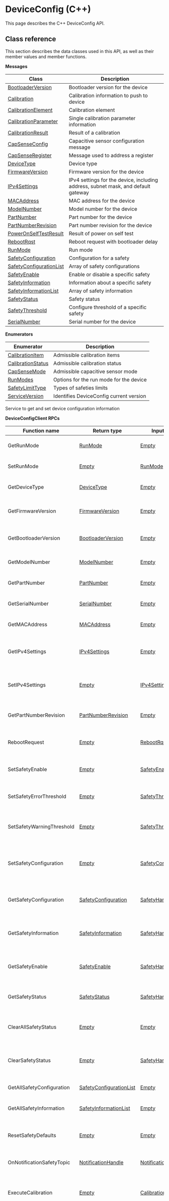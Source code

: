 # DeviceConfig \(C++\)

This page describes the C++ DeviceConfig API.

## Class reference

This section describes the data classes used in this API, as well as their member values and member functions.

 **Messages** 

|Class|Description|
|-----|-----------|
|[BootloaderVersion](../messages/DeviceConfig/BootloaderVersion.md#)|Bootloader version for the device|
|[Calibration](../messages/DeviceConfig/Calibration.md#)|Calibration information to push to device|
|[CalibrationElement](../messages/DeviceConfig/CalibrationElement.md#)|Calibration element|
|[CalibrationParameter](../messages/DeviceConfig/CalibrationParameter.md#)|Single calibration parameter information|
|[CalibrationResult](../messages/DeviceConfig/CalibrationResult.md#)|Result of a calibration|
|[CapSenseConfig](../messages/DeviceConfig/CapSenseConfig.md#)|Capacitive sensor configuration message|
|[CapSenseRegister](../messages/DeviceConfig/CapSenseRegister.md#)|Message used to address a register|
|[DeviceType](../messages/DeviceConfig/DeviceType.md#)|Device type|
|[FirmwareVersion](../messages/DeviceConfig/FirmwareVersion.md#)|Firmware version for the device|
|[IPv4Settings](../messages/DeviceConfig/IPv4Settings.md#)|IPv4 settings for the device, including address, subnet mask, and default gateway|
|[MACAddress](../messages/DeviceConfig/MACAddress.md#)|MAC address for the device|
|[ModelNumber](../messages/DeviceConfig/ModelNumber.md#)|Model number for the device|
|[PartNumber](../messages/DeviceConfig/PartNumber.md#)|Part number for the device|
|[PartNumberRevision](../messages/DeviceConfig/PartNumberRevision.md#)|Part number revision for the device|
|[PowerOnSelfTestResult](../messages/DeviceConfig/PowerOnSelfTestResult.md#)|Result of power on self test|
|[RebootRqst](../messages/DeviceConfig/RebootRqst.md#)|Reboot request with bootloader delay|
|[RunMode](../messages/DeviceConfig/RunMode.md#)|Run mode|
|[SafetyConfiguration](../messages/DeviceConfig/SafetyConfiguration.md#)|Configuration for a safety|
|[SafetyConfigurationList](../messages/DeviceConfig/SafetyConfigurationList.md#)|Array of safety configurations|
|[SafetyEnable](../messages/DeviceConfig/SafetyEnable.md#)|Enable or disable a specific safety|
|[SafetyInformation](../messages/DeviceConfig/SafetyInformation.md#)|Information about a specific safety|
|[SafetyInformationList](../messages/DeviceConfig/SafetyInformationList.md#)|Array of safety information|
|[SafetyStatus](../messages/DeviceConfig/SafetyStatus.md#)|Safety status|
|[SafetyThreshold](../messages/DeviceConfig/SafetyThreshold.md#)|Configure threshold of a specific safety|
|[SerialNumber](../messages/DeviceConfig/SerialNumber.md#)|Serial number for the device|

 **Enumerators** 

|Enumerator|Description|
|----------|-----------|
|[CalibrationItem](../enums/DeviceConfig/CalibrationItem.md#)|Admissible calibration items|
|[CalibrationStatus](../enums/DeviceConfig/CalibrationStatus.md#)|Admissible calibration status|
|[CapSenseMode](../enums/DeviceConfig/CapSenseMode.md#)|Admissible capacitive sensor mode|
|[RunModes](../enums/DeviceConfig/RunModes.md#)|Options for the run mode for the device|
|[SafetyLimitType](../enums/DeviceConfig/SafetyLimitType.md#)|Types of safeties limits|
|[ServiceVersion](../enums/DeviceConfig/ServiceVersion.md#)|Identifies DeviceConfig current version|

Service to get and set device configuration information

 **DeviceConfigClient RPCs** 

|Function name|Return type|Input type|Description|
|-------------|-----------|----------|-----------|
|GetRunMode|[RunMode](../messages/DeviceConfig/RunMode.md#)|[Empty](../messages/Common/Empty.md#)|Returns the run mode for the device|
|SetRunMode|[Empty](../messages/Common/Empty.md#)|[RunMode](../messages/DeviceConfig/RunMode.md#)|Sets the run mode for the device|
|GetDeviceType|[DeviceType](../messages/DeviceConfig/DeviceType.md#)|[Empty](../messages/Common/Empty.md#)|Retrieves the type for the device|
|GetFirmwareVersion|[FirmwareVersion](../messages/DeviceConfig/FirmwareVersion.md#)|[Empty](../messages/Common/Empty.md#)|Retrieves the device firmware version|
|GetBootloaderVersion|[BootloaderVersion](../messages/DeviceConfig/BootloaderVersion.md#)|[Empty](../messages/Common/Empty.md#)|Retrieves the device bootloader version|
|GetModelNumber|[ModelNumber](../messages/DeviceConfig/ModelNumber.md#)|[Empty](../messages/Common/Empty.md#)|Retrieves the device model number|
|GetPartNumber|[PartNumber](../messages/DeviceConfig/PartNumber.md#)|[Empty](../messages/Common/Empty.md#)|Retrieves the device part number|
|GetSerialNumber|[SerialNumber](../messages/DeviceConfig/SerialNumber.md#)|[Empty](../messages/Common/Empty.md#)|Retrieves the device serial number|
|GetMACAddress|[MACAddress](../messages/DeviceConfig/MACAddress.md#)|[Empty](../messages/Common/Empty.md#)|Retrieves the device MAC address|
|GetIPv4Settings|[IPv4Settings](../messages/DeviceConfig/IPv4Settings.md#)|[Empty](../messages/Common/Empty.md#)|Retrieves the device IPv4 settings \(not implemented on Base\)|
|SetIPv4Settings|[Empty](../messages/Common/Empty.md#)|[IPv4Settings](../messages/DeviceConfig/IPv4Settings.md#)|Sets the device IPv4 settings \(not implemented on Base\)|
|GetPartNumberRevision|[PartNumberRevision](../messages/DeviceConfig/PartNumberRevision.md#)|[Empty](../messages/Common/Empty.md#)|Retrieves the device part number revision|
|RebootRequest|[Empty](../messages/Common/Empty.md#)|[RebootRqst](../messages/DeviceConfig/RebootRqst.md#)|Sends a request to the device to reboot|
|SetSafetyEnable|[Empty](../messages/Common/Empty.md#)|[SafetyEnable](../messages/DeviceConfig/SafetyEnable.md#)|Enables \(disable\) the specified safety|
|SetSafetyErrorThreshold|[Empty](../messages/Common/Empty.md#)|[SafetyThreshold](../messages/DeviceConfig/SafetyThreshold.md#)|Sets the error threshold for the specified safety|
|SetSafetyWarningThreshold|[Empty](../messages/Common/Empty.md#)|[SafetyThreshold](../messages/DeviceConfig/SafetyThreshold.md#)|Sets the warning threshold for the specified safety|
|SetSafetyConfiguration|[Empty](../messages/Common/Empty.md#)|[SafetyConfiguration](../messages/DeviceConfig/SafetyConfiguration.md#)|Configures the specified safety \(i.e. sets error and warning thresholds\)|
|GetSafetyConfiguration|[SafetyConfiguration](../messages/DeviceConfig/SafetyConfiguration.md#)|[SafetyHandle](../messages/Common/SafetyHandle.md#)|Retrieves configuration about the specified safety|
|GetSafetyInformation|[SafetyInformation](../messages/DeviceConfig/SafetyInformation.md#)|[SafetyHandle](../messages/Common/SafetyHandle.md#)|Retrieves information about the specified safety|
|GetSafetyEnable|[SafetyEnable](../messages/DeviceConfig/SafetyEnable.md#)|[SafetyHandle](../messages/Common/SafetyHandle.md#)|Indicates if specified safety is enabled \(or disabled\)|
|GetSafetyStatus|[SafetyStatus](../messages/DeviceConfig/SafetyStatus.md#)|[SafetyHandle](../messages/Common/SafetyHandle.md#)|Indicates if the specified safety is raised|
|ClearAllSafetyStatus|[Empty](../messages/Common/Empty.md#)|[Empty](../messages/Common/Empty.md#)|Clear all safety status for this device if they are no longer raised|
|ClearSafetyStatus|[Empty](../messages/Common/Empty.md#)|[SafetyHandle](../messages/Common/SafetyHandle.md#)|Clear a specific safety status if it is no longer raised|
|GetAllSafetyConfiguration|[SafetyConfigurationList](../messages/DeviceConfig/SafetyConfigurationList.md#)|[Empty](../messages/Common/Empty.md#)|Retrieves configuration on all safeties|
|GetAllSafetyInformation|[SafetyInformationList](../messages/DeviceConfig/SafetyInformationList.md#)|[Empty](../messages/Common/Empty.md#)|Retrieves information on all safeties|
|ResetSafetyDefaults|[Empty](../messages/Common/Empty.md#)|[Empty](../messages/Common/Empty.md#)|Restores all safety configurations to factory defaults|
|OnNotificationSafetyTopic|[NotificationHandle](../messages/Common/NotificationHandle.md#)|[NotificationOptions](../messages/Common/NotificationOptions.md#)|Subscribes to safety notifications|
|ExecuteCalibration|[Empty](../messages/Common/Empty.md#)|[Calibration](../messages/DeviceConfig/Calibration.md#)|Starts device calibration \(intended for Kinova Production of Pico\)|
|GetCalibrationResult|[CalibrationResult](../messages/DeviceConfig/CalibrationResult.md#)|[CalibrationElement](../messages/DeviceConfig/CalibrationElement.md#)|Retrieves the status/result of device calibration \(intended for Kinova Production of Pico\)|
|StopCalibration|[CalibrationResult](../messages/DeviceConfig/CalibrationResult.md#)|[Calibration](../messages/DeviceConfig/Calibration.md#)|Stop calibration in progress|
|SetCapSenseConfig|[Empty](../messages/Common/Empty.md#)|[CapSenseConfig](../messages/DeviceConfig/CapSenseConfig.md#)|Sets the capacitive sensor calibration|
|GetCapSenseConfig|[CapSenseConfig](../messages/DeviceConfig/CapSenseConfig.md#)|[Empty](../messages/Common/Empty.md#)|Retrieves the capacitive sensor calibration|
|ReadCapSenseRegister|[CapSenseRegister](../messages/DeviceConfig/CapSenseRegister.md#)|[CapSenseRegister](../messages/DeviceConfig/CapSenseRegister.md#)|Reads low-level register from the capacitive sensor \(for Kinova internal use ony, not to be used in the field\)|
|WriteCapSenseRegister|[Empty](../messages/Common/Empty.md#)|[CapSenseRegister](../messages/DeviceConfig/CapSenseRegister.md#)|Writes to low-level register of the capacitive sensor \(for Kinova internal use ony, not to be used in the field\)|

